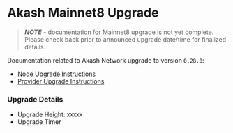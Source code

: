 # Akash Mainnet8 Upgrade

> _**NOTE**_ - documentation for Mainnet8 upgrade is not yet complete.  Please check back prior to announced upgrade date/time for finalized details.

Documentation related to Akash Network upgrade to version `0.28.0`:

* [Node Upgrade Instructions](v0.28.0-upgrade-docs.md)
* [Provider Upgrade Instructions](mainnet8-provider-upgrade-procedure.md)

### Upgrade Details

* Upgrade Height: `XXXXX`
* Upgrade Timer
